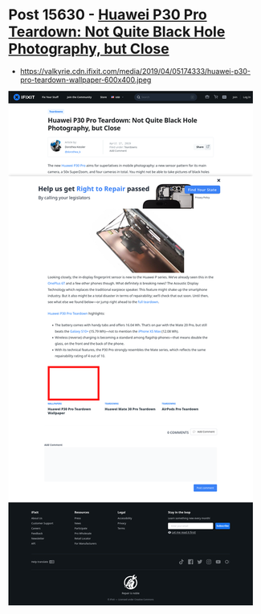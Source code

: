 # Post 15630 - [Huawei P30 Pro Teardown: Not Quite Black Hole Photography, but Close](https://www.ifixit.com/News/15630/huawei-p30-pro-teardown)

- https://valkyrie.cdn.ifixit.com/media/2019/04/05174333/huawei-p30-pro-teardown-wallpaper-600x400.jpeg

![screencap](screenshots/eccb95b8-1e51-4983-9360-d50022e0da1e.png)

